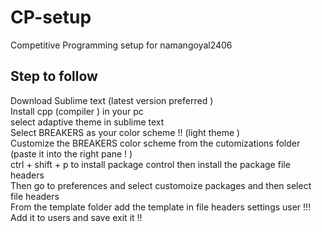 # CP-setup
Competitive Programming setup for namangoyal2406  
## Step to follow  
Download Sublime text (latest version preferred )  
Install cpp (compiler ) in your pc  
select adaptive theme in sublime text  
Select BREAKERS as your color scheme !! (light theme )  
Customize the BREAKERS color scheme from the cutomizations folder  (paste it into the right pane ! )  
ctrl  + shift  + p to install package control then install the package file headers  
Then go to preferences and select customoize packages and then select file headers  
From the template folder add the template in file headers settings user !!!  
Add it to users and save exit it !! 



